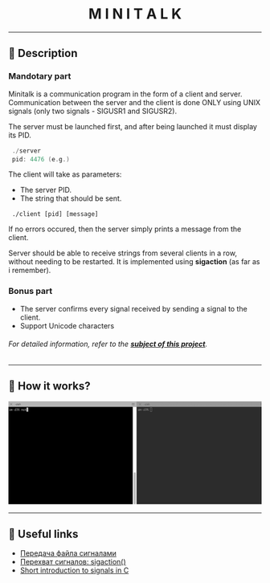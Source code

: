 <h1 align="center">
    M I N I T A L K
</h1>

___

## 🚀 **Description**

### Mandotary part

Minitalk is a communication program in the form of a client and server. Communication between the server and the client is done ONLY using UNIX signals (only two signals - SIGUSR1 and SIGUSR2).

The server must be launched first, and after being launched it must display its PID.

```c
 ./server
 pid: 4476 (e.g.)
```

The client will take as parameters:
+ The server PID.
+ The string that should be sent.

```
 ./client [pid] [message]
```

If no errors occured, then the server simply prints a message from the client.

Server should be able to receive strings from several clients in a row, without needing to be restarted. It is implemented using **sigaction** (as far as i remember).

### Bonus part

+ The server confirms every signal received by sending a signal to the client.
+ Support Unicode characters

###### *For detailed information, refer to the [**subject of this project**](https://github.com/CherdantsevIlya/minitalk/blob/master/content/en.subject.pdf).*

___

## 🧮 **How it works?**

![GIF](https://github.com/CherdantsevIlya/minitalk/blob/master/content/minitalk.gif)
___

## 📌 **Useful links**

+ [Передача файла сигналами](https://habr.com/ru/post/122823/)
+ [Перехват сигналов: sigaction()](https://it.wikireading.ru/1055)
+ [Short introduction to signals in C](https://www.youtube.com/watch?v=5We_HtLlAbs&list=PLfqABt5AS4FkW5mOn2Tn9ZZLLDwA3kZUY&index=17) 
